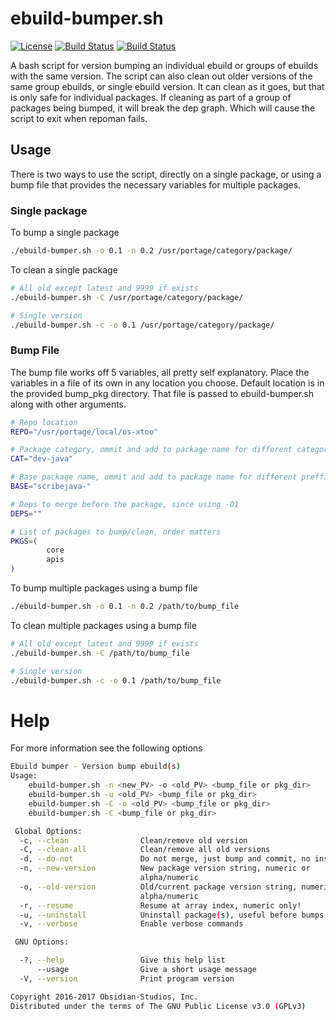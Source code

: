 # ebuild-bumper.sh
[![License](https://img.shields.io/badge/license-GPLv3-9977bb.svg?style=plastic)](https://github.com/Obsidian-StudiosInc/ebuild-bumper/blob/master/LICENSE)
[![Build Status](https://img.shields.io/travis/Obsidian-StudiosInc/ebuild-bumper/master.svg?colorA=9977bb&style=plastic)](https://travis-ci.org/Obsidian-StudiosInc/ebuild-bumper)
[![Build Status](https://img.shields.io/shippable/5840e5d7e2ab4d0f0058b4b3/master.svg?colorA=9977bb&style=plastic)](https://app.shippable.com/projects/5840e5d7e2ab4d0f0058b4b3/)

A bash script for version bumping an individual ebuild or groups of 
ebuilds with the same version. The script can also clean out older 
versions of the same group ebuilds, or single ebuild version. It can 
clean as it goes, but that is only safe for individual packages. If 
cleaning as part of a group of packages being bumped, it will break the 
dep graph. Which will cause the script to exit when repoman fails.

## Usage
There is two ways to use the script, directly on a single package, or 
using a bump file that provides the necessary variables for multiple 
packages.

### Single package
To bump a single package
```bash
./ebuild-bumper.sh -o 0.1 -n 0.2 /usr/portage/category/package/
```

To clean a single package
```bash
# All old except latest and 9999 if exists
./ebuild-bumper.sh -C /usr/portage/category/package/

# Single version
./ebuild-bumper.sh -c -o 0.1 /usr/portage/category/package/

```

### Bump File
The bump file works off 5 variables, all pretty self explanatory. Place 
the variables in a file of its own in any location you choose. Default 
location is in the provided bump_pkg directory. That file is passed to 
ebuild-bumper.sh along with other arguments.

```bash
# Repo location
REPO="/usr/portage/local/os-xtoo"

# Package category, ommit and add to package name for different categories
CAT="dev-java"

# Base package name, ommit and add to package name for different preffixes
BASE="scribejava-"

# Deps to merge before the package, since using -O1
DEPS=""

# List of packages to bump/clean, order matters
PKGS=(
        core
        apis
)
```

To bump multiple packages using a bump file
```bash
./ebuild-bumper.sh -o 0.1 -n 0.2 /path/to/bump_file
```

To clean multiple packages using a bump file 
```bash
# All old except latest and 9999 if exists
./ebuild-bumper.sh -C /path/to/bump_file

# Single version
./ebuild-bumper.sh -c -o 0.1 /path/to/bump_file

```

# Help
For more information see the following options

```bash
Ebuild bumper - Version bump ebuild(s)
Usage:
    ebuild-bumper.sh -n <new_PV> -o <old_PV> <bump_file or pkg_dir>
    ebuild-bumper.sh -u <old_PV> <bump_file or pkg_dir>
    ebuild-bumper.sh -C -o <old_PV> <bump_file or pkg_dir>
    ebuild-bumper.sh -C <bump_file or pkg_dir>

 Global Options:
  -c, --clean                Clean/remove old version
  -C, --clean-all            Clean/remove all old versions
  -d, --do-not               Do not merge, just bump and commit, no install
  -n, --new-version          New package version string, numeric or
                             alpha/numeric
  -o, --old-version          Old/current package version string, numeric or
                             alpha/numeric
  -r, --resume               Resume at array index, numeric only!
  -u, --uninstall            Uninstall package(s), useful before bumps
  -v, --verbose              Enable verbose commands

 GNU Options:

  -?, --help                 Give this help list
      --usage                Give a short usage message
  -V, --version              Print program version

Copyright 2016-2017 Obsidian-Studios, Inc.
Distributed under the terms of The GNU Public License v3.0 (GPLv3)
```

